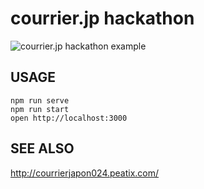 # courrier.jp hackathon

![courrier.jp hackathon example](https://cloud.githubusercontent.com/assets/123702/24131454/1f7c2b92-0e32-11e7-9e4a-2df40ca809ae.gif)

## USAGE

```
npm run serve
npm run start
open http://localhost:3000
```

## SEE ALSO

http://courrierjapon024.peatix.com/
